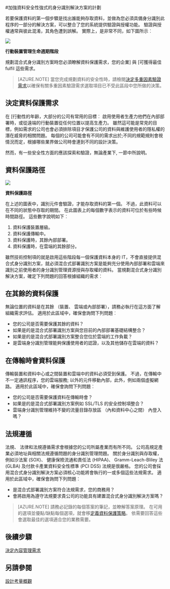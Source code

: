 <properties
    pageTitle="Azure Active Directory 混合式身分識別設計考量-決定資料保護需求 |Microsoft Azure"
    description="規劃混合式身分識別解決方案時, 找出您的企業和哪些選項可獲得最佳 fulfil 這些需求的資料保護需求。"
    documentationCenter=""
    services="active-directory"
    authors="billmath"
    manager="femila"
    editor=""/>

<tags
    ms.service="active-directory"
    ms.devlang="na"
    ms.topic="article"
    ms.tgt_pltfrm="na"
    ms.workload="identity" 
    ms.date="08/08/2016"
    ms.author="billmath"/>

#<a name="plan-for-enhancing-data-security-through-strong-identity-solution"></a>加強資料安全性強式的身分識別解決方案的計劃

若要保護資料的第一個步驟是找出誰能夠存取資料，並做為您必須具備身分識別此程序的一部分的解決方案，可以整合了您的系統提供驗證與授權功能。 驗證與授權通常與彼此混淆，其角色遭到誤解。 實際上，是非常不同，如下圖所示︰

![](./media/hybrid-id-design-considerations/mobile-devicemgt-lifecycle.png)
 
**行動裝置管理生命週期階段**

規劃混合式身分識別方案時您必須瞭解資料保護需求，您的企業] 與 [可獲得最佳 fulfil 這些需求。
 
>[AZURE.NOTE]
當您完成規劃資料的安全性時，請檢閱[決定多重因素驗證需求](active-directory-hybrid-identity-design-considerations-multifactor-auth-requirements.md)以確保有關多重因素驗證需求選取項目已不受此區段中您所做的決策。

## <a name="determine-data-protection-requirements"></a>決定資料保護需求
在 [行動性的年齡，大部分的公司有常用的目標︰ 啟用使用者生產力他們在內部部署時，或從遠端的行動裝置從任何位置以提高生產力。 雖然這可能是常見的目標，例如需求的公司也會必須排除項目才保護公司的資料與維護使用者的隱私權的潛在威脅的相關問題。 每個的公司可能會有不同的需求出於;不同的規範規則會視情況而定，根據哪些業界做公司時會連到不同的設計決策。 

然而，有一些安全性方面的應該探索和驗證，無論產業下, 一節中所說明。

## <a name="data-protection-paths"></a>資料保護路徑

![](./media/hybrid-id-design-considerations/data-protection-paths.png)
 
**資料保護路徑**

在上述的圖表中，識別元件會驗證，才能存取資料的第一個。 不過，此資料可以在不同的狀態中存取的期間。 在此圖表上的每個數字表示的資料可位於有些時候時間路徑。 這些數字說明如下︰

1. 資料保護裝置層級。
2. 資料保護傳輸中。
3. 資料保護時，其餘內部部署。
4. 資料保護時，在雲端的其餘部分。

雖然技術控制項的就是啟用這些階段每一個保護資料本身的 IT，不會直接提供混合式身分識別方案，就必須混合式部署識別方案是能夠充分使用內部部署和雲端來識別之前使用者的身分識別管理資源授與存取權的資料。 當規劃混合式身分識別解決方案，確定下列問題的回答根據組織的需求︰

## <a name="data-protection-at-rest"></a>在其餘的資料保護
無論位置的資料是在其餘 （裝置、 雲端或內部部署），請務必執行在這方面了解組織需求評估。 適用於此區域中，確保會詢問下列問題︰

- 您的公司是否需要保護其餘的資料？
 - 如果是的是混合式部署識別方案與您目前的內部部署基礎結構整合？
 - 如果是的是混合式部署識別方案整合您位於雲端的工作負載？
- 是雲端身分識別管理能夠保護使用者的認證，以及其他儲存在雲端的資料？

## <a name="data-protection-in-transit"></a>在傳輸時會資料保護
傳輸裝置和資料中心或之間裝置和雲端中的資料必須受到保護。 不過，在傳輸中不一定通訊程序，您的雲端服務; 以外的元件移動內部，此外，例如兩個虛擬網路。 適用於此區域中，確保會詢問下列問題︰

- 您的公司是否需要保護資料在傳輸時會？
 - 如果是的是混合式部署識別方案例如 SSL/TLS 的安全控制項整合？
- 雲端身分識別管理維持不變的流量目錄存放區 （內和資料中心之間） 內登入嗎？


## <a name="compliance"></a>法規遵循
法規、 法律和法規遵循需求會根據您的公司所屬產業而有所不同。 公司高規定產業必須地址與相關法規遵循問題的身分識別管理問題。 關於身分識別與存取權，例如沙法案 (SOX)、 健康保險流通和責任法 (HIPAA)、 Gramm-Leach-Bliley 法 (GLBA) 及付款卡產業資料安全性標準 (PCI DSS) 法規是很嚴格。 您的公司會採用混合式身分識別解決方案必須核心功能將會執行的一或多個這些法規需求。 適用於此區域中，確保會詢問下列問題︰

- 是混合式部署識別方案符合法規需求，您的商務用？
- 會將啟用為遵守法規要求貴公司的功能具有建置混合式身分識別解決方案嗎？ 
 
>[AZURE.NOTE]
請務必記錄的每個答案的筆記，並瞭解答案原理。 在可用的選項並優點/缺點每個選項，就會移[定義資料保護策略](active-directory-hybrid-identity-design-considerations-data-protection-strategy.md)。  依需要回答這些會選取最佳的選項適合您的業務需要。

## <a name="next-steps"></a>後續步驟
 [決定內容管理需求](active-directory-hybrid-identity-design-considerations-contentmgt-requirements.md)


## <a name="see-also"></a>另請參閱
[設計考量概觀](active-directory-hybrid-identity-design-considerations-overview.md)
